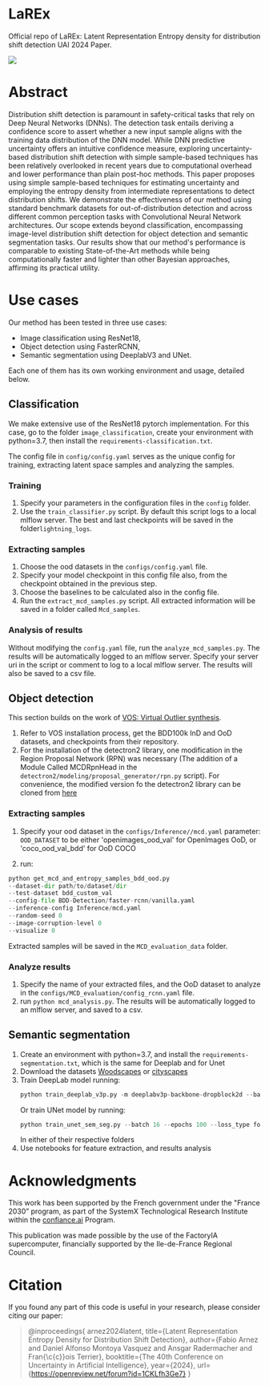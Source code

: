 # LaREx
Official repo of LaREx: Latent Representation Entropy density for distribution shift detection UAI 2024 Paper.

![](https://github.com/CEA-LIST/LaREx/blob/main/object_detection/larex_demo.gif)

# Abstract

Distribution shift detection is paramount in safety-critical tasks that rely on Deep Neural Networks (DNNs). The detection task entails deriving a confidence score to assert whether a new input sample aligns with the training data distribution of the DNN model. While DNN predictive uncertainty offers an intuitive confidence measure, exploring uncertainty-based distribution shift detection with simple sample-based techniques has been relatively overlooked in recent years due to computational overhead and lower performance than plain post-hoc methods. This paper proposes using simple sample-based techniques for estimating uncertainty and employing the entropy density from intermediate representations to detect distribution shifts. We demonstrate the effectiveness of our method using standard benchmark datasets for out-of-distribution detection and across different common perception tasks with Convolutional Neural Network architectures. Our scope extends beyond classification, encompassing image-level distribution shift detection for object detection and semantic segmentation tasks. Our results show that our method's performance is comparable to existing State-of-the-Art methods while being computationally faster and lighter than other Bayesian approaches, affirming its practical utility.

# Use cases
Our method has been tested in three use cases: 
* Image classification using ResNet18, 
* Object detection using FasterRCNN, 
* Semantic segmentation using DeeplabV3 and UNet. 
 
Each one of them has its own working environment and usage, detailed below.

## Classification
We make extensive use of the ResNet18 pytorch implementation. For this case, go to the folder `image_classification`, create your environment with python=3.7, then install the `requirements-classification.txt`.

The config file in `config/config.yaml` serves as the unique config for training, extracting latent space samples and analyzing the samples.

### Training
1. Specify your parameters in the configuration files in the `config` folder. 
2. Use the `train_classifier.py` script. By default this script logs to a local mlflow server. The best and last checkpoints will be saved in the folder`lightning_logs`. 

### Extracting samples
1. Choose the ood datasets in the `configs/config.yaml` file. 
2. Specify your model checkpoint in this config file also, from the checkpoint obtained in the previous step. 
3. Choose the baselines to be calculated also in the config file. 
4. Run the `extract_mcd_samples.py` script. All extracted information will be saved in a folder called `Mcd_samples`.

### Analysis of results
Without modifying the `config.yaml` file, run the `analyze_mcd_samples.py`. The results will be automatically logged to an mlflow server. Specify your server uri in the script or comment to log to a local mlflow server. The results will also be saved to a csv file. 

## Object detection
This section builds on the work of [VOS: Virtual Outlier synthesis](https://github.com/deeplearning-wisc/vos). 
1. Refer to VOS installation process, get the BDD100k InD and OoD datasets, and checkpoints from their repository.
2. For the installation of the detectron2 library, one modification in the Region Proposal Network (RPN) was necessary (The addition of a Module Called MCDRpnHead in the `detectron2/modeling/proposal_generator/rpn.py` script). For convenience, the modified version fo the detectron2 library can be cloned from [here](https://github.com/danielm322/detectron2)


### Extracting samples
1. Specify your ood dataset in the `configs/Inference//mcd.yaml` parameter: `OOD_DATASET` to be either 'openimages_ood_val' for OpenImages OoD, or 'coco_ood_val_bdd' for OoD COCO 

2. run:
```python
python get_mcd_and_entropy_samples_bdd_ood.py 
--dataset-dir path/to/dataset/dir
--test-dataset bdd_custom_val 
--config-file BDD-Detection/faster-rcnn/vanilla.yaml 
--inference-config Inference/mcd.yaml 
--random-seed 0 
--image-corruption-level 0 
--visualize 0
```
Extracted samples will be saved in the `MCD_evaluation_data` folder.

### Analyze results
1. Specify the name of your extracted files, and the OoD dataset to analyze in the `configs/MCD_evaluation/config_rcnn.yaml` file.
2. run `python mcd_analysis.py`. The results will be automatically logged to an mlflow server, and saved to a csv.

## Semantic segmentation
1. Create an environment with python=3.7, and install the `requirements-segmentation.txt`, which is the same for Deeplab and for Unet
2. Download the datasets [Woodscapes](https://github.com/valeoai/WoodScape) or [cityscapes](https://www.cityscapes-dataset.com/)
3. Train DeepLab model running:
   ```python
   python train_deeplab_v3p.py -m deeplabv3p-backbone-dropblock2d --batch 16 --epochs 100 --loss_type focal_loss --dataset woodscape --datapath /your_path_to_dataset/WoodScape
   ```
    Or train UNet model by running:
    ```python
   python train_unet_sem_seg.py --batch 16 --epochs 100 --loss_type focal_loss --dataset woodscape --datapath /your_path_to_dataset/WoodScape
   ```
   In either of their respective folders
4. Use notebooks for feature extraction, and results analysis


# Acknowledgments
This work has been supported by the French government under the "France 2030” program, as part of the SystemX Technological Research Institute within the [confiance.ai](https://www.confiance.ai/) Program.

This publication was made possible by the use of the FactoryIA supercomputer, financially supported by the Ile-de-France Regional Council.

# Citation

If you found any part of this code is useful in your research, please consider citing our paper:
> @inproceedings{
arnez2024latent,
title={Latent Representation Entropy Density for Distribution Shift Detection},
author={Fabio Arnez and Daniel Alfonso Montoya Vasquez and Ansgar Radermacher and Fran{\c{c}}ois Terrier},
booktitle={The 40th Conference on Uncertainty in Artificial Intelligence},
year={2024},
url={https://openreview.net/forum?id=1CKLfh3Ge7}
}